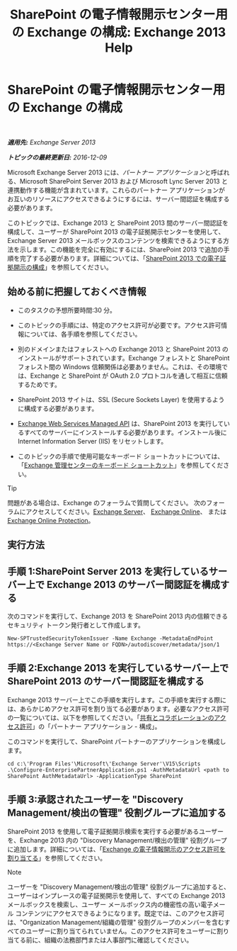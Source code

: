 ﻿---
title: 'SharePoint の電子情報開示センター用の Exchange の構成: Exchange 2013 Help'
TOCTitle: SharePoint の電子情報開示センター用の Exchange の構成
ms:assetid: 795c1a3b-295c-4ee5-ade9-52cf3fda3f19
ms:mtpsurl: https://technet.microsoft.com/ja-jp/library/JJ218665(v=EXCHG.150)
ms:contentKeyID: 49129543
ms.date: 04/24/2018
mtps_version: v=EXCHG.150
ms.translationtype: HT
---

# SharePoint の電子情報開示センター用の Exchange の構成

 

_**適用先:** Exchange Server 2013_

_**トピックの最終更新日:** 2016-12-09_

Microsoft Exchange Server 2013 には、*パートナー アプリケーション*と呼ばれる、Microsoft SharePoint Server 2013 および Microsoft Lync Server 2013 と連携動作する機能が含まれています。これらのパートナー アプリケーションがお互いのリソースにアクセスできるようにするには、サーバー間認証を構成する必要があります。

このトピックでは、Exchange 2013 と SharePoint 2013 間のサーバー間認証を構成して、ユーザーが SharePoint 2013 の電子証拠開示センターを使用して、Exchange Server 2013 メールボックスのコンテンツを検索できるようにする方法を示します。この機能を完全に有効にするには、SharePoint 2013 で追加の手順を完了する必要があります。詳細については、「[SharePoint 2013 での電子証拠開示の構成](https://go.microsoft.com/fwlink/?linkid=257727)」を参照してください。

## 始める前に把握しておくべき情報

  - このタスクの予想所要時間:30 分。

  - このトピックの手順には、特定のアクセス許可が必要です。アクセス許可情報については、各手順を参照してください。

  - 別のドメインまたはフォレストへの Exchange 2013 と SharePoint 2013 のインストールがサポートされています。Exchange フォレストと SharePoint フォレスト間の Windows 信頼関係は必要ありません。これは、その環境では、Exchange と SharePoint が OAuth 2.0 プロトコルを通して相互に信頼するためです。

  - SharePoint 2013 サイトは、SSL (Secure Sockets Layer) を使用するように構成する必要があります。

  - [Exchange Web Services Managed API](https://go.microsoft.com/fwlink/?linkid=257726) は、SharePoint 2013 を実行しているすべてのサーバーにインストールする必要があります。インストール後に Internet Information Server (IIS) をリセットします。

  - このトピックの手順で使用可能なキーボード ショートカットについては、「[Exchange 管理センターのキーボード ショートカット](keyboard-shortcuts-in-the-exchange-admin-center-exchange-online-protection-help.md)」を参照してください。


> [!TIP]
> 問題がある場合は、Exchange のフォーラムで質問してください。 次のフォーラムにアクセスしてください。<A href="https://go.microsoft.com/fwlink/p/?linkid=60612">Exchange Server</A>、 <A href="https://go.microsoft.com/fwlink/p/?linkid=267542">Exchange Online</A>、 または <A href="https://go.microsoft.com/fwlink/p/?linkid=285351">Exchange Online Protection</A>。



## 実行方法

## 手順 1:SharePoint Server 2013 を実行しているサーバー上で Exchange 2013 のサーバー間認証を構成する

次のコマンドを実行して、Exchange 2013 を SharePoint 2013 内の信頼できるセキュリティ トークン発行者として作成します。

    New-SPTrustedSecurityTokenIssuer -Name Exchange -MetadataEndPoint https://<Exchange Server Name or FQDN>/autodiscover/metadata/json/1

## 手順 2:Exchange 2013 を実行しているサーバー上で SharePoint 2013 のサーバー間認証を構成する

Exchange 2013 サーバー上でこの手順を実行します。この手順を実行する際には、あらかじめアクセス許可を割り当てる必要があります。必要なアクセス許可の一覧については、以下を参照してください。「[共有とコラボレーションのアクセス許可](sharing-and-collaboration-permissions-exchange-2013-help.md)」の「パートナー アプリケーション - 構成」。

このコマンドを実行して、SharePoint パートナーのアプリケーションを構成します。

    cd c:\'Program Files'\Microsoft\'Exchange Server'\V15\Scripts
    .\Configure-EnterprisePartnerApplication.ps1 -AuthMetadataUrl <path to SharePoint AuthMetadataUrl> -ApplicationType SharePoint

## 手順 3:承認されたユーザーを "Discovery Management/検出の管理" 役割グループに追加する

SharePoint 2013 を使用して電子証拠開示検索を実行する必要があるユーザーを、Exchange 2013 内の "Discovery Management/検出の管理" 役割グループに追加します。詳細については、「[Exchange の電子情報開示のアクセス許可を割り当てる](https://docs.microsoft.com/ja-jp/exchange/security-and-compliance/in-place-ediscovery/assign-ediscovery-permissions)」を参照してください。


> [!NOTE]
> ユーザーを "Discovery Management/検出の管理" 役割グループに追加すると、ユーザーはインプレースの電子証拠開示を使用して、すべての Exchange 2013 メールボックスを検索し、ユーザー メールボックス内の機密性の高い電子メール コンテンツにアクセスできるようになります。既定では、このアクセス許可は、"Organization Management/組織の管理" 役割グループのメンバーを含むすべてのユーザーに割り当てられていません。このアクセス許可をユーザーに割り当てる前に、組織の法務部門または人事部門に確認してください。


